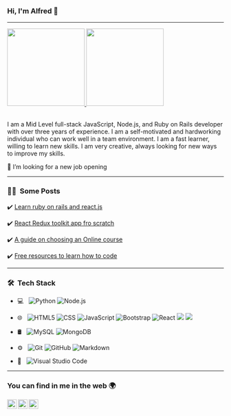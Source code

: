 ### Hi, I'm Alfred 👋


<!-- [![Typing SVG](https://readme-typing-svg.herokuapp.com?size=40&duration=4000&center=true&vCenter=true&width=1200&height=100&lines=Full+stack+JavaScript%2C+React.js%2C+Node++developer;Seeking+job+opportunities)](https://git.io/typing-svg) -->

<!-- <p align="center">
  <img src="Alfred-boateng-img.png" width="100%" title="Intro Card" alt="Intro Card">
</p>
 -->
---

<a href="https://github.com/learnwithalfred">
  <img height="180em" src="https://github-readme-stats.vercel.app/api?username=learnwithalfred&theme=buefy&show_icons=true" />
  <img height="180em" src="https://github-readme-stats.vercel.app/api/top-langs/?username=learnwithalfred&theme=buefy&layout=compact" />
</a>

<br />
<br />


 I am a Mid Level full-stack JavaScript, Node.js, and Ruby on Rails developer with over three years of experience. I am a self-motivated and hardworking individual who can work well in a team environment. I am a fast learner, willing to learn new skills. I am very creative, always looking for new ways to improve my skills.


💬 I’m looking for a new job opening

---

<h3> 🧗‍♂️ &nbsp;Some Posts</h3>

✔️ [Learn ruby on rails and react.js](https://alfredboateng.netlify.app/#/blogs)

✔️ [React Redux toolkit app fro scratch](https://medium.com/@learnwithalfred/react-with-redux-toolkit-and-createasyncthunk-complementary-guide-c3a3bb2a1113)

✔️ [A guide on choosing an Online course](https://medium.com/@learnwithalfred/before-you-enroll-in-an-online-course-there-is-something-you-should-know-a2b0849b5ce9)

✔️ [Free resources to learn how to code](https://medium.com/@learnwithalfred/four-free-well-structured-resources-to-learn-how-to-code-c0d5f3d29858)


---

<h3> 🛠 &nbsp;Tech Stack</h3>

- 💻 &nbsp;
  ![Python](https://img.shields.io/badge/-Python-333333?style=flat&logo=python)
  ![Node.js](https://img.shields.io/badge/-Node.js-333333?style=flat&logo=node.js)
- 🌐 &nbsp;
  ![HTML5](https://img.shields.io/badge/-HTML5-333333?style=flat&logo=HTML5)
  ![CSS](https://img.shields.io/badge/-CSS-333333?style=flat&logo=CSS3&logoColor=1572B6)
  ![JavaScript](https://img.shields.io/badge/-JavaScript-333333?style=flat&logo=javascript)
  ![Bootstrap](https://img.shields.io/badge/-Bootstrap-333333?style=flat&logo=bootstrap&logoColor=563D7C)
  ![React](https://img.shields.io/badge/-React-333333?style=flat&logo=react)
  ![](https://img.shields.io/badge/-Bootstrap-563D7C?style=flat&logo=bootstrap&logoColor=white)
  ![](https://img.shields.io/badge/-Sass-cc6699?style=flat&logo=sass&logoColor=ffffff)

- 🛢 &nbsp;
  ![MySQL](https://img.shields.io/badge/-MySQL-333333?style=flat&logo=mysql)
  ![MongoDB](https://img.shields.io/badge/-MongoDB-333333?style=flat&logo=mongodb)
- ⚙️ &nbsp;
  ![Git](https://img.shields.io/badge/-Git-333333?style=flat&logo=git)
  ![GitHub](https://img.shields.io/badge/-GitHub-333333?style=flat&logo=github)
  ![Markdown](https://img.shields.io/badge/-Markdown-333333?style=flat&logo=markdown)
- 🔧 &nbsp;
  ![Visual Studio Code](https://img.shields.io/badge/-Visual%20Studio%20Code-333333?style=flat&logo=visual-studio-code&logoColor=007ACC)

---

### You can find in me in the web 🌍

[<img align="left" alt="Souarvdey777 | Medium" width="22px" src="https://cdn.jsdelivr.net/npm/simple-icons@v3/icons/medium.svg" />](https://medium.com/@programmingwithalfred)
[<img align="left" alt="Souarvdey777 | Twitter" width="22px" src="https://cdn.jsdelivr.net/npm/simple-icons@v3/icons/twitter.svg" />](https://twitter.com/kb_alfred)
[<img align="left" alt="Souarvdey777 | LinkedIn" width="22px" src="https://cdn.jsdelivr.net/npm/simple-icons@v3/icons/linkedin.svg" />](https://www.linkedin.com/in/learnwithalfred/)

<br/>


